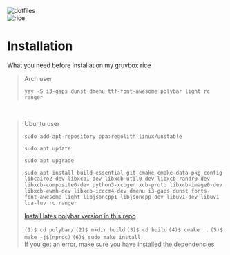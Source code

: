  ![dotfiles](https://user-images.githubusercontent.com/109595809/228885101-83a92a02-8442-4561-b64e-d6bb85b81843.png)
<br />
![rice](https://user-images.githubusercontent.com/109595809/228884088-c60b07d1-4114-467a-b173-8066846ede6d.png)


# Installation
What you need before installation my gruvbox rice <br />
>Arch user 
>```
>yay -S i3-gaps dunst dmenu ttf-font-awesome polybar light rc ranger
>```

<br />

>Ubuntu user
>```
>sudo add-apt-repository ppa:regolith-linux/unstable
>```
 > ```
 > sudo apt update
 > ```
 > ```
 > sudo apt upgrade
 > ```
 > ```
 > sudo apt install build-essential git cmake cmake-data pkg-config libcairo2-dev libxcb1-dev libxcb-util0-dev libxcb-randr0-dev libxcb-composite0-dev python3-xcbgen xcb-proto libxcb-image0-dev libxcb-ewmh-dev libxcb-icccm4-dev dmenu i3-gaps dunst fonts-font-awesome light libjsoncpp1 libjsoncpp-dev libuv1-dev libuv1 lua-luv rc ranger 
 > ```
 > [Install lates polybar version in this repo](https://github.com/polybar/polybar/releases)
 > 
 >`(1)$ cd polybar/`
 >`(2)$ mkdir build`
 >`(3)$ cd build`
 >`(4)$ cmake ..`
 >`(5)$ make -j$(nproc)`
 >`(6)$ sudo make install` <br />
If you get an error, make sure you have installed the dependencies.
